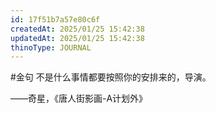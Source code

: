 ```yaml
---
id: 17f51b7a57e80c6f
createdAt: 2025/01/25 15:42:38
updatedAt: 2025/01/25 15:42:38
thinoType: JOURNAL
---
```

#金句 不是什么事情都要按照你的安排来的，导演。

——奇星，《唐人街影画-A计划外》
